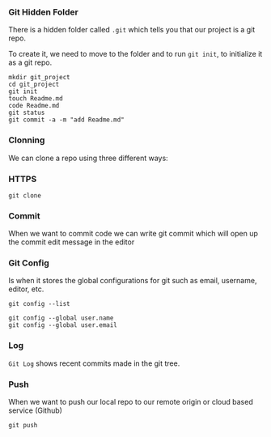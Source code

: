 ### Git Hidden Folder

There is a hidden folder called `.git` which tells you that our project is a git repo. 

To create it, we need to move to the folder and to run `git init`, to initialize it as a git repo. 

```
mkdir git_project
cd git_project
git init
touch Readme.md
code Readme.md
git status
git commit -a -m "add Readme.md"
```

### Clonning

We can clone a repo using three different ways: 

### HTTPS

```
git clone
```

### Commit 

When we want to commit code we can write git commit which will open up the commit edit message in the editor


### Git Config 

Is when it stores the global configurations for git such as email, username, editor, etc. 

```
git config --list
```

```
git config --global user.name 
git config --global user.email
```

### Log

```Git Log``` shows recent commits made in the git tree.

### Push

When we want to push our local repo to our remote origin or cloud based service (Github)

```git push```

